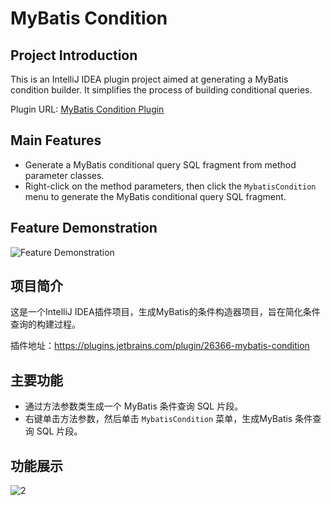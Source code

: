 # MyBatis Condition

## Project Introduction

This is an IntelliJ IDEA plugin project aimed at generating a MyBatis condition builder. It simplifies the process of building conditional queries.

Plugin URL: [MyBatis Condition Plugin](https://plugins.jetbrains.com/plugin/26366-mybatis-condition)

## Main Features

- Generate a MyBatis conditional query SQL fragment from method parameter classes.
- Right-click on the method parameters, then click the `MybatisCondition` menu to generate the MyBatis conditional query SQL fragment.

## Feature Demonstration

![Feature Demonstration](https://github.com/user-attachments/assets/880163cf-8331-4fcb-b2ed-9fd33a1332a8)


## 项目简介

这是一个IntelliJ IDEA插件项目，生成MyBatis的条件构造器项目，旨在简化条件查询的构建过程。

插件地址：https://plugins.jetbrains.com/plugin/26366-mybatis-condition

## 主要功能

- 通过方法参数类生成一个 MyBatis 条件查询 SQL 片段。
- 右键单击方法参数，然后单击 `MybatisCondition` 菜单，生成MyBatis 条件查询 SQL 片段。

## 功能展示

![2](https://github.com/user-attachments/assets/880163cf-8331-4fcb-b2ed-9fd33a1332a8)
